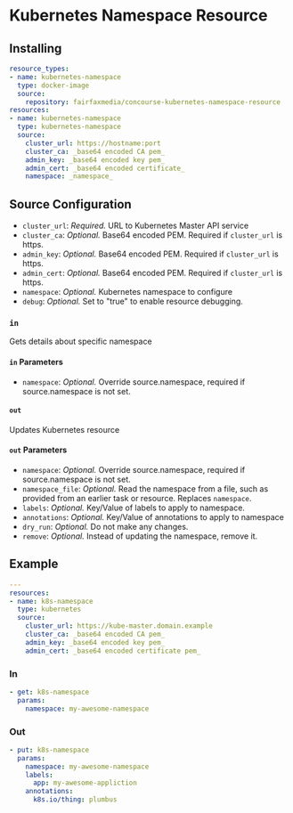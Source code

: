 # Kubernetes Namespace Resource

## Installing

```yaml
resource_types:
- name: kubernetes-namespace
  type: docker-image
  source:
    repository: fairfaxmedia/concourse-kubernetes-namespace-resource
resources:
- name: kubernetes-namespace
  type: kubernetes-namespace
  source:
    cluster_url: https://hostname:port
    cluster_ca: _base64 encoded CA pem_
    admin_key: _base64 encoded key pem_
    admin_cert: _base64 encoded certificate_
    namespace: _namespace_
```

## Source Configuration

* `cluster_url`: *Required.* URL to Kubernetes Master API service
* `cluster_ca`: *Optional.* Base64 encoded PEM. Required if `cluster_url` is https.
* `admin_key`: *Optional.* Base64 encoded PEM. Required if `cluster_url` is https.
* `admin_cert`: *Optional.* Base64 encoded PEM. Required if `cluster_url` is https.
* `namespace`: *Optional.* Kubernetes namespace to configure
* `debug`: *Optional.* Set to "true" to enable resource debugging.

### `in`

Gets details about specific namespace

#### `in` Parameters

* `namespace`: *Optional.* Override source.namespace, required if source.namespace is not set.

#### `out`

Updates Kubernetes resource

#### `out` Parameters

* `namespace`: *Optional.* Override source.namespace, required if source.namespace is not set.
* `namespace_file`: *Optional.* Read the namespace from a file, such as provided from an earlier task or resource. Replaces `namespace`.
* `labels`: *Optional.* Key/Value of labels to apply to namespace.
* `annotations`: *Optional.* Key/Value of annotations to apply to namespace
* `dry_run`: *Optional.* Do not make any changes.
* `remove`: *Optional.* Instead of updating the namespace, remove it.

## Example

```yaml
---
resources:
- name: k8s-namespace
  type: kubernetes
  source:
    cluster_url: https://kube-master.domain.example
    cluster_ca: _base64 encoded CA pem_
    admin_key: _base64 encoded key pem_
    admin_cert: _base64 encoded certificate pem_
```

### In

```yaml
- get: k8s-namespace
  params:
    namespace: my-awesome-namespace
```

### Out

```yaml
- put: k8s-namespace
  params:
    namespace: my-awesome-namespace
    labels:
      app: my-awesome-appliction
    annotations:
      k8s.io/thing: plumbus
```

